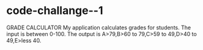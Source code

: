 # code-challange--1
GRADE CALCULATOR
My application calculates grades for students.
The input is between 0-100.
The output is A>79,B>60 to 79,C>59 to 49,D>40 to 49,E>less 40.
